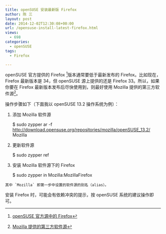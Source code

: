 ```yaml
---
title: openSUSE 安装最新版 Firefox
author: 陈 三
layout: post
date: 2014-12-02T12:30:08+00:00
url: /opensuse-install-latest-firefox.html
views:
  - 698
categories:
  - openSUSE
tags:
  - Firefox

---
```

openSUSE 官方提供的 Firefox [^14654.1]版本通常要低于最新发布的 Firefox。比如现在，Firefox 最新版本是 34，但 openSUSE 源上提供的还是 Firefox 33。所以，如果你要在 Firefox 最新版本发布后尽快使用到，则最好使用 Mozilla 提供的第三方软件源[^14654.2]。

操作步骤如下（下面我以 openSUSE 13.2 操作系统为例）：

  1. 添加 Mozilla 软件源
    
        $ sudo zypper ar -f http://download.opensuse.org/repositories/mozilla/openSUSE_13.2/ Mozilla
        

  2. 更新软件源
    
        $ sudo zypper ref
        

  3. 安装 Mozilla 软件源下的 Firefox
    
        $ sudo zypper in Mozilla:MozillaFirefox
        
    
    其中 `Mozilla` 即第一步中设置的软件源的别名（alias）。

安装 Firefox 时，可能会有依赖冲突的提示，按 openSUSE 系统的建议操作即可。

[^14654.1]:    
    [openSUSE 官方源中的 Firefox][1]

[^14654.2]:    
    [Mozilla 提供的第三方软件源][2]

 [1]: http://software.opensuse.org/package/MozillaFirefox
 [2]: https://en.opensuse.org/Additional_package_repositories#Mozilla